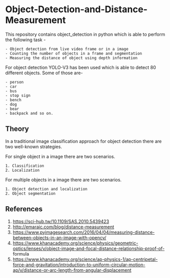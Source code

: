 # Object-Detection-and-Distance-Measurement

This repository contains object_detection in python which is able to perform the following task -

    - Object detection from live video frame or in a image
    - Counting the number of objects in a frame and segmentation
    - Measuring the distance of object using depth information

For object detection YOLO-V3 has been used which is able to detect 80 different objects. Some of those are-

    - person
    - car
    - bus
    - stop sign
    - bench
    - dog
    - bear
    - backpack and so on.

## Theory

In a traditional image classification approach for object detection there are two well-known strategies.

For single object in a image there are two scenarios.

    1. Classification
    2. Localization

For multiple objects in a image there are two scenarios.

    1. Object detection and localization
    2. Object segmentation
    
    
    
## References

1. https://sci-hub.tw/10.1109/SAS.2010.5439423
2. http://emaraic.com/blog/distance-measurement
3. https://www.pyimagesearch.com/2016/04/04/measuring-distance-between-objects-in-an-image-with-opencv/
4. https://www.khanacademy.org/science/physics/geometric-optics/lenses/v/object-image-and-focal-distance-relationship-proof-of-             formula
5. https://www.khanacademy.org/science/ap-physics-1/ap-centripetal-force-and-gravitation/introduction-to-uniform-circular-motion-ap/v/distance-or-arc-length-from-angular-displacement




